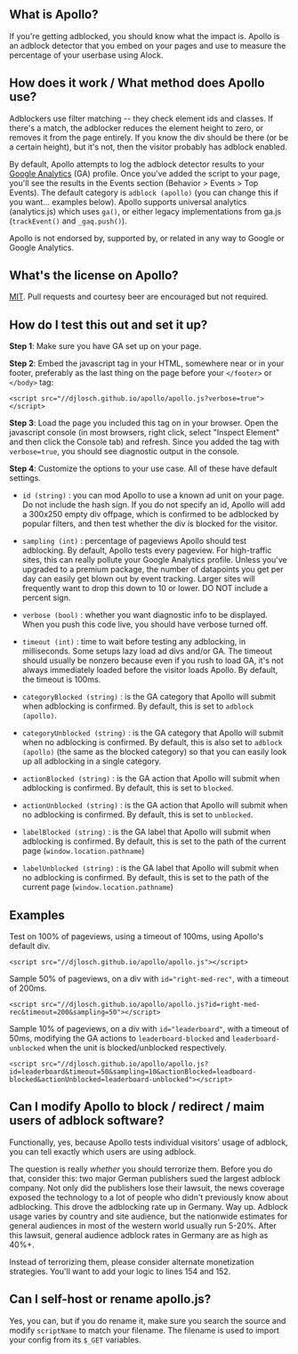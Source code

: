 ## What is Apollo?

If you're getting adblocked, you should know what the impact is.  Apollo is an adblock detector that you embed on your pages and use to measure the percentage of your userbase using Alock.

## How does it work / What method does Apollo use?

Adblockers use filter matching -- they check element ids and classes.  If there's a match, the adblocker reduces the element height to zero, or removes it from the page entirely.  If you know the div should be there (or be a certain height), but it's not, then the visitor probably has adblock enabled.

By default, Apollo attempts to log the adblock detector results to your [Google Analytics](http://www.google.com/analytics/) (GA) profile.  Once you've added the script to your page, you'll see the results in the Events section (Behavior > Events > Top Events).  The default category is `adblock (apollo)` (you can change this if you want... examples below).  Apollo supports universal analytics (analytics.js) which uses `ga()`, or either legacy implementations from ga.js (`trackEvent()` and `_gaq.push()`).

Apollo is not endorsed by, supported by, or related in any way to Google or Google Analytics.

## What's the license on Apollo?

[MIT](https://en.wikipedia.org/wiki/MIT_License).  Pull requests and courtesy beer are encouraged but not required.

## How do I test this out and set it up?

**Step 1**: Make sure you have GA set up on your page.

**Step 2**: Embed the javascript tag in your HTML, somewhere near or in your footer, preferably as the last thing on the page before your `</footer>` or `</body>` tag:

    <script src="//djlosch.github.io/apollo/apollo.js?verbose=true"></script>

**Step 3**: Load the page you included this tag on in your browser.  Open the javascript console (in most browsers, right click, select "Inspect Element" and then click the Console tab) and refresh.  Since you added the tag with `verbose=true`, you should see diagnostic output in the console.

**Step 4**: Customize the options to your use case.  All of these have default settings.

* `id (string)` : you can mod Apollo to use a known ad unit on your page.  Do not include the hash sign.  If you do not specify an id, Apollo will add a 300x250 empty div offpage, which is confirmed to be adblocked by popular filters, and then test whether the div is blocked for the visitor.

* `sampling (int)` : percentage of pageviews Apollo should test adblocking.  By default, Apollo tests every pageview.  For high-traffic sites, this can really pollute your Google Analytics profile.  Unless you've upgraded to a premium package, the number of datapoints you get per day can easily get blown out by event tracking.  Larger sites will frequently want to drop this down to 10 or lower.  DO NOT include a percent sign.

* `verbose (bool)` : whether you want diagnostic info to be displayed.  When you push this code live, you should have verbose turned off.

* `timeout (int)` : time to wait before testing any adblocking, in milliseconds.  Some setups lazy load ad divs and/or GA.  The timeout should usually be nonzero because even if you rush to load GA, it's not always immediately loaded before the visitor loads Apollo.  By default, the timeout is 100ms.

* `categoryBlocked (string)` : is the GA category that Apollo will submit when adblocking is confirmed.  By default, this is set to `adblock (apollo)`.

* `categoryUnblocked (string)` : is the GA category that Apollo will submit when no adblocking is confirmed.  By default, this is also set to `adblock (apollo)` (the same as the blocked category) so that you can easily look up all adblocking in a single category.

* `actionBlocked (string)` : is the GA action that Apollo will submit when adblocking is confirmed.  By default, this is set to `blocked`.

* `actionUnblocked (string)` : is the GA action that Apollo will submit when no adblocking is confirmed.  By default, this is set to `unblocked`.

* `labelBlocked (string)` : is the GA label that Apollo will submit when adblocking is confirmed.  By default, this is set to the path of the current page (`window.location.pathname`)

* `labelUnblocked (string)` : is the GA label that Apollo will submit when no adblocking is confirmed.  By default, this is set to the path of the current page (`window.location.pathname`)

## Examples

Test on 100% of pageviews, using a timeout of 100ms, using Apollo's default div.

    <script src="//djlosch.github.io/apollo/apollo.js"></script>

Sample 50% of pageviews, on a div with `id="right-med-rec"`, with a timeout of 200ms.

    <script src="//djlosch.github.io/apollo/apollo.js?id=right-med-rec&timeout=200&sampling=50"></script>

Sample 10% of pageviews, on a div with `id="leaderboard"`, with a timeout of 50ms, modifying the GA actions to `leaderboard-blocked` and `leaderboard-unblocked` when the unit is blocked/unblocked respectively.

    <script src="//djlosch.github.io/apollo/apollo.js?id=leaderboard&timeout=50&sampling=10&actionBlocked=leadboard-blocked&actionUnblocked=leaderboard-unblocked"></script>

## Can I modify Apollo to block / redirect / maim users of adblock software?

Functionally, yes, because Apollo tests individual visitors' usage of adblock, you can tell exactly which users are using adblock.

The question is really *whether* you should terrorize them.  Before you do that, consider this: two major German publishers sued the largest adblock company.  Not only did the publishers lose their lawsuit, the news coverage exposed the technology to a lot of people who didn't previously know about adblocking.  This drove the adblocking rate up in Germany.  Way up.  Adblock usage varies by country and site audience, but the nationwide estimates for general audiences in most of the western world usually run 5-20%.  After this lawsuit, general audience adblock rates in Germany are as high as 40%+. 

Instead of terrorizing them, please consider alternate monetization strategies.  You'll want to add your logic to lines 154 and 152.

## Can I self-host or rename apollo.js?

Yes, you can, but if you do rename it, make sure you search the source and modify `scriptName` to match your filename.  The filename is used to import your config from its `$_GET` variables.
